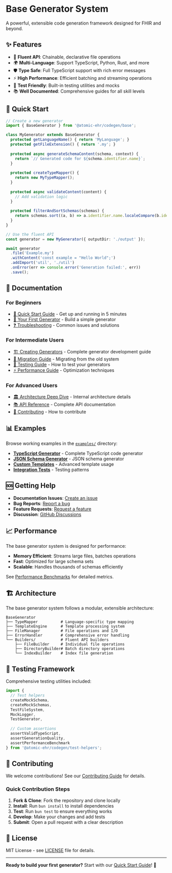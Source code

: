 # Base Generator System

A powerful, extensible code generation framework designed for FHIR and beyond.

## ✨ Features

- 🔄 **Fluent API**: Chainable, declarative file operations
- 🌍 **Multi-Language**: Support TypeScript, Python, Rust, and more  
- 🛡️ **Type Safe**: Full TypeScript support with rich error messages
- ⚡ **High Performance**: Efficient batching and streaming operations
- 🧪 **Test Friendly**: Built-in testing utilities and mocks
- 📚 **Well Documented**: Comprehensive guides for all skill levels

## 🚀 Quick Start

```typescript
// Create a new generator
import { BaseGenerator } from '@atomic-ehr/codegen/base';

class MyGenerator extends BaseGenerator {
  protected getLanguageName() { return 'MyLanguage'; }
  protected getFileExtension() { return '.my'; }
  
  protected async generateSchemaContent(schema, context) {
    return `// Generated code for ${schema.identifier.name}`;
  }
  
  protected createTypeMapper() {
    return new MyTypeMapper();
  }
  
  protected async validateContent(content) {
    // Add validation logic
  }
  
  protected filterAndSortSchemas(schemas) {
    return schemas.sort((a, b) => a.identifier.name.localeCompare(b.identifier.name));
  }
}

// Use the fluent API
const generator = new MyGenerator({ outputDir: './output' });

await generator
  .file('Example.my')
  .withContent('const example = "Hello World";')
  .addImport('util', './util')
  .onError(err => console.error('Generation failed:', err))
  .save();
```

## 📖 Documentation

### For Beginners
- [🎯 Quick Start Guide](getting-started/quick-start.md) - Get up and running in 5 minutes
- [🔧 Your First Generator](getting-started/first-generator.md) - Build a simple generator
- [❓ Troubleshooting](getting-started/troubleshooting.md) - Common issues and solutions

### For Intermediate Users  
- [🏗️ Creating Generators](guides/creating-generators.md) - Complete generator development guide
- [🔄 Migration Guide](guides/migration-guide.md) - Migrating from the old system
- [🧪 Testing Guide](guides/testing-guide.md) - How to test your generators
- [⚡ Performance Guide](guides/performance-guide.md) - Optimization techniques

### For Advanced Users
- [🏛️ Architecture Deep Dive](api-reference/base-generator.md) - Internal architecture details
- [📚 API Reference](api-reference/) - Complete API documentation
- [🤝 Contributing](contributing/development-setup.md) - How to contribute

## 📊 Examples

Browse working examples in the [`examples/`](examples/) directory:

- **[TypeScript Generator](examples/typescript-generator/)** - Complete TypeScript code generator
- **[JSON Schema Generator](examples/json-generator/)** - JSON schema generator  
- **[Custom Templates](examples/custom-templates/)** - Advanced template usage
- **[Integration Tests](examples/integration-tests/)** - Testing patterns

## 🆘 Getting Help

- **Documentation Issues**: [Create an issue](https://github.com/atomic-ehr/codegen/issues/new?template=documentation.md)
- **Bug Reports**: [Report a bug](https://github.com/atomic-ehr/codegen/issues/new?template=bug.md)
- **Feature Requests**: [Request a feature](https://github.com/atomic-ehr/codegen/issues/new?template=feature.md)
- **Discussion**: [GitHub Discussions](https://github.com/atomic-ehr/codegen/discussions)

## 📈 Performance

The base generator system is designed for performance:

- **Memory Efficient**: Streams large files, batches operations
- **Fast**: Optimized for large schema sets
- **Scalable**: Handles thousands of schemas efficiently

See [Performance Benchmarks](guides/performance-guide.md#benchmarks) for detailed metrics.

## 🏗️ Architecture

The base generator system follows a modular, extensible architecture:

```
BaseGenerator
├── TypeMapper          # Language-specific type mapping
├── TemplateEngine      # Template processing system
├── FileManager         # File operations and I/O
├── ErrorHandler        # Comprehensive error handling
└── Builders/           # Fluent API builders
    ├── FileBuilder     # Individual file operations
    ├── DirectoryBuilder# Batch directory operations
    └── IndexBuilder    # Index file generation
```

## 🧪 Testing Framework

Comprehensive testing utilities included:

```typescript
import {
  // Test helpers
  createMockSchema,
  createMockSchemas, 
  TestFileSystem,
  MockLogger,
  TestGenerator,
  
  // Custom assertions
  assertValidTypeScript,
  assertGenerationQuality,
  assertPerformanceBenchmark
} from '@atomic-ehr/codegen/test-helpers';
```

## 🤝 Contributing

We welcome contributions! See our [Contributing Guide](contributing/development-setup.md) for details.

### Quick Contribution Steps

1. **Fork & Clone**: Fork the repository and clone locally
2. **Install**: Run `bun install` to install dependencies
3. **Test**: Run `bun test` to ensure everything works
4. **Develop**: Make your changes and add tests
5. **Submit**: Open a pull request with a clear description

## 📄 License

MIT License - see [LICENSE](../LICENSE) file for details.

---

**Ready to build your first generator?** Start with our [Quick Start Guide](getting-started/quick-start.md)! 🚀
